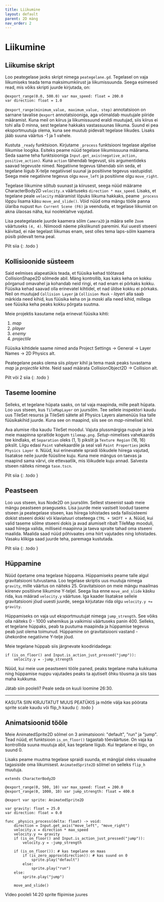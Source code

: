 ```yaml
---
title: Liikumine
layout: default
parent: 2D mäng
nav_order: 2
---
```


# Liikumine

## Liikumise skript

Loo peategelase jaoks skript nimega `peategelane.gd`. Tegelasel on vaja liikumiseks teada tema maksimumkiirust ja liikumissuunda. Seega esimesed read, mis võiks skripti juurde kirjutada, on:

```gdscript
@export_range(0.0, 500.0) var max_speed: float = 200.0
var direction: float = 1.0
```

`@export_range(minimum_value, maximum_value, step)` annotatsioon on sarnane tavalise `@export` annotatsiooniga, aga võimaldab muutujale piiride määramist. Kuna meil on kiirus ja liikumissuund eraldi muutujad, siis kiirus ei tohi alla 0 minna, sest tegelane hakkaks vastassuunas liikuma. Suund ei pea eksportmuutuja olema, kuna see muutub pidevalt tegelase liikudes. Lisaks jääb suuna väärtus -1 ja 1 vahele.

Kustuta `_ready` funktsioon. Kirjutame `_process` funktsiooni tegelase algelise liikumise loogika. Esiteks peame nüüd tegelase liikumissuuna määrama. Seda saame teha funktsiooniga `Input.get_axis(negative_action, positive_action)`. Kuna `action` tähendab tegevust, siis argumentideks saavad tegevuste nimed. Negatiivne tegevus tähendab siin seda, et tegelane liigub X-telje negatiivsel suunal ja positiivne tegevus vastupidist. Seega meie negatiivne tegevus olgu `move_left` ja positiivne olgu `move_right`. 

Tegelase liikumine sõltub suunast ja kiirusest, seega nüüd määrame CharacterBody2D `velocity.x` väärtuseks `direction * max_speed`. Lisaks, et tegelane peale `velocity` määramist lõpuks liikuma hakkaks, peame `_process` lõppu lisama käsu `move_and_slide()`.
Võid nüüd oma mängu tööle panna ülariba nupust `Run Current Scene (F6)` ja veenduda, et tegelase liikumist on akna ülaosas näha, kui nooleklahve vajutad.

Lisa peategelasele juurde kaamera sõlm `Camera2D` ja määra selle `Zoom` väärtuseks `(4, 4)`. Niimoodi näeme pikslikunsti paremini. Kui uuesti stseeni käivitad, ei näe tegelast liikumas enam, sest olles tema laps-sõlm kaamera püsib pidevalt tema peal.

Pilt siia
{: .todo }

## Kollisioonide süsteem

Said eelmises alapeatükis teada, et füüsika kehad töötavad CollisionShape2D sõlmede abil. Mäng kontrollib, kas kaks keha on kokku põrganud omavahel ja kohandab neid ringi, et nad enam ei põrkaks kokku. Füüsika kehad saavad olla erinevatel kihtidel, et nad üldse kokku ei põrkaks. Neil on muutujad `Collision Layer` ja `Collision Mask` - *layer*i alla saab märkida need kihid, kus füüsika keha on ja *mask*i alla need kihid, millega see füüsika keha peaks kokku põrgata suutma.

Meie projektis kasutame nelja erinevat füüsika kihti:

1.	*map*
2.	*player*
3.	*enemy*
4.	*projectile*

Füüsika kihtidele saame nimed anda Project Settings -> General -> Layer Names -> 2D Physics alt.

Peategelane peaks olema siis *player* kihil ja tema mask peaks tuvastama *map* ja *projectile* kihte. Neid saad määrata CollisionObject2D -> Collision alt.

Pilt või 2 siia
{: .todo }

## Taseme loomine

Selleks, et tegelane hüpata saaks, on tal vaja maapinda, mille pealt hüpata. Loo uus stseen, kus `TileMapLayer` on juursõlm. Tee sellele inspektori kaudu uus TileSet resurss ja TileSeti sätete all Physics Layers alamenüüs lisa talle füüsikakihid juurde. Kuna see on maapind, siis see on *map*-nimelisel kihil.

Ava alumise riba kaudu TileSet moodul. Vajuta plussmärgiga nupule ja leia meie maapinna spraitide kogum `tilemap.png`. *Setup*-nimelises vahekaardis tee kindlaks, et `Separation` oleks (1, 1) pikslit ja `Texture Region` (16, 16) pikslit. Liigu edasi `Paint` vahekaardile ja seal vali `Paint Properties` jaoks `Physics Layer 0`. Nüüd, kui erinevatele spraidi lõikudele hiirega vajutad, lisatakse neile juurde füüsiline kuju. Kuna meie mängus on taevas ja maapind sama värvi, ole ettevaatlik, mis lõikudele kuju annad. Salvesta stseen näiteks nimega `tase.tscn`.

Pilt siia
{: .todo }

## Peastseen

Loo uus stseen, kus Node2D on juursõlm. Sellest stseenist saab meie mängu peastseen praeguseks. Lisa juurde meie vastselt loodud taseme stseen ja peategelase stseen, kas hiirega lohistades seda failisüsteemi dokist stseeni dokki või klaviatuuri otseteega `CTRL + SHIFT + A`. Nüüd, kui valid taseme sõlme stseeni dokis ja avad alumiselt ribalt TileMap mooduli, saad hiirega valida, milliseid maapinna ja taeva spraite tahad oma stseeni maalida. Maalida saad nüüd põhivaates oma hiirt vajutades ning lohistades. Vasaku klikiga saad juurde teha, paremaga kustutada.

Pilt siia
{: .todo }

## Hüppamine

Nüüd õpetame oma tegelase hüppama. Hüppamiseks peame talle algul gravitatsiooni tutvustama. Loo tegelase skriptis uus muutuja nimega `gravity`, mille väärtus on näiteks 25. Gravitatsioon on meie mängu maailmas kiirenev positiivne liikumine Y-teljel. Seega lisa enne `move_and_slide` käsku rida, kus määrad `velocity.y` väärtuse. Iga kaader lisatakse sellele gravitatsiooni jõud uuesti juurde, seega kirjutatav rida olgu `velocity.y += gravity`.

Hüppamiseks on vaja uut eksportmuutujat nimega `jump_strength`. See võiks olla näiteks 0 - 1000 vahemikus ja vaikimisi väärtuseks panin 400. Selleks, et tegelane hüppaks, peab ta puutuma maapinda ja hüppamise tegevus peab just olema toimunud. Hüppamine on gravitatsiooni vastand - ühekordne negatiivne Y-telje jõud.

Meie tegelane hüppab siis järgnevate koodiridadega:

```gdscript
if (is_on_floor() and Input.is_action_just_pressed("jump")):
	velocity.y = -jump_strength
```

Nüüd, kui meie uue peastseeni tööle paned, peaks tegelane maha kukkuma ning hüppamise nuppu vajutades peaks ta ajutiselt õhku tõusma ja siis taas maha kukkuma.

Jätab siin pooleli? Peale seda on kuuli loomine 26:30.

---

KASUTA SIIN KIRJUTATUT MUUS PEATÜKIS ja mõtle välja kas pöörata sprite scale kaudu või flip_h kaudu
{: .todo }

## Animatsioonid tööle

Meie AnimatedSprite2D sõlmel on 3 animatsiooni: "default", "run" ja "jump". Tead nüüd, et funktsioon `is_on_floor()` tagastab tõeväärtuse. On vaja ka kontrollida suuna muutuja abil, kas tegelane liigub. Kui tegelane ei liigu, on suund 0.

Lisaks peame muutma tegelase spraidi suunda, et mängijal oleks visuaalne tagasiside oma liikumisest. `AnimatedSprite2D` sõlmel on selleks `flip_h` muutuja.

```gdscript
extends CharacterBody2D

@export_range(0, 500, 10) var max_speed: float = 200.0
@export_range(0, 1000, 10) var jump_strength: float = 400.0

@export var sprite: AnimatedSprite2D

var gravity: float = 25.0
var direction: float = 0.0

func _physics_process(delta: float) -> void:
	direction = Input.get_axis("move_left", "move_right")
	velocity.x = direction * max_speed
	velocity.y += gravity
	if (is_on_floor() and Input.is_action_just_pressed("jump")):
		velocity.y = -jump_strength
	
	if (is_on_floor()): # kas tegelane on maas
		if (is_zero_approx(direction)): # kas suund on 0
			sprite.play("default")
		else:
			sprite.play("run")
	else:
		sprite.play("jump")
	
	move_and_slide()
```

Video pooleli 14:20 sprite flipimise juures
